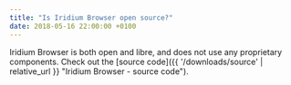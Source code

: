 ```yaml
---
title: "Is Iridium Browser open source?"
date: 2018-05-16 22:00:00 +0100
---
```


Iridium Browser is both open and libre, and does not use any proprietary components. Check out the [source code]({{ '/downloads/source' | relative_url }} "Iridium Browser - source code").